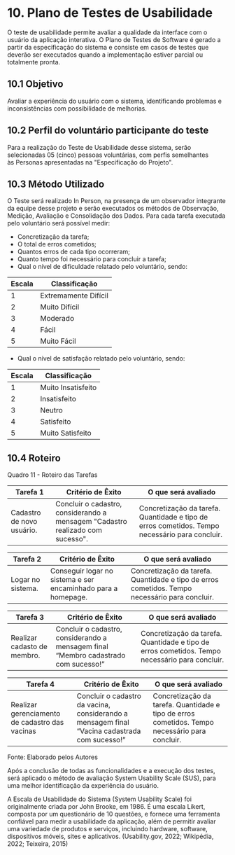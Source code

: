 # 10. Plano de Testes de Usabilidade

O teste de usabilidade permite avaliar a qualidade da interface com o usuário da aplicação interativa. O Plano de Testes de Software é gerado a partir da especificação do sistema e consiste em casos de testes que deverão ser executados quando a implementação estiver parcial ou totalmente pronta.


## 10.1 Objetivo

Avaliar a experiência do usuário com o sistema, identificando problemas e inconsistências com possibilidade de melhorias.


## 10.2 Perfil do voluntário participante do teste

Para a realização do Teste de Usabilidade desse sistema, serão selecionadas 05 (cinco) pessoas voluntárias, com perfis semelhantes às Personas apresentadas na "Especificação do Projeto".


## 10.3 Método Utilizado

O Teste será realizado In Person, na presença de um observador integrante da equipe desse projeto e serão executados os métodos de Observação, Medição, Avaliação e Consolidação dos Dados.
Para cada tarefa executada pelo voluntário será possível medir:

- Concretização da tarefa;
- O total de erros cometidos;
- Quantos erros de cada tipo ocorreram;
- Quanto tempo foi necessário para concluir a tarefa;
- Qual o nível de dificuldade relatado pelo voluntário, sendo:

| Escala | Classificação        |
|--------|----------------------|
| 1      | Extremamente Difícil |
| 2      | Muito Difícil        |
| 3      | Moderado             |
| 4      | Fácil                |
| 5      | Muito Fácil          |

- Qual o nível de satisfação relatado pelo voluntário, sendo:

| Escala | Classificação      |
|--------|--------------------|
| 1      | Muito Insatisfeito |
| 2      | Insatisfeito       |
| 3      | Neutro             |
| 4      | Satisfeito         |
| 5      | Muito Satisfeito   |


## 10.4 Roteiro

Quadro 11 - Roteiro das Tarefas

| **Tarefa 1** | **Critério de Êxito** | **O que será avaliado** |
|--------------|--------------------|-------------------------|
|Cadastro de novo usuário. | Concluir o cadastro, considerando a mensagem "Cadastro realizado com sucesso". | Concretização da tarefa. Quantidade e tipo de erros cometidos. Tempo necessário para concluir. |


| **Tarefa 2** | **Critério de Êxito** | **O que será avaliado** |
|--------------|-----------------------|-------------------------|
|Logar no sistema. | Conseguir logar no sistema e ser encaminhado para a homepage. | Concretização da tarefa. Quantidade e tipo de erros cometidos. Tempo necessário para concluir. |


| **Tarefa 3** | **Critério de Êxito** | **O que será avaliado** |
|--------------|-----------------------|-------------------------|
|Realizar cadasto de membro. | Concluir o cadastro, considerando a mensagem final “Membro cadastrado com sucesso!” | Concretização da tarefa. Quantidade e tipo de erros cometidos. Tempo necessário para concluir. |


| **Tarefa 4** | **Critério de Êxito** | **O que será avaliado**  |
|--------------|-----------------------|--------------------------|
|Realizar gerenciamento de cadastro das vacinas | Concluir o cadastro da vacina, considerando a mensagem final “Vacina cadastrada com sucesso!” | Concretização da tarefa. Quantidade e tipo de erros cometidos. Tempo necessário para concluir. |

Fonte: Elaborado pelos Autores


Após a conclusão de todas as funcionalidades e a execução dos testes, será aplicado o método de avaliação System Usability Scale (SUS), para uma melhor identificação da experiência do usuário.

A Escala de Usabilidade do Sistema (System Usability Scale) foi originalmente criada por John Brooke, em 1986. É uma escala Likert, composta por um questionário de 10 questões, e fornece uma ferramenta confiável para medir a usabilidade da aplicação, além de permitir avaliar uma variedade de produtos e serviços, incluindo hardware, software, dispositivos móveis, sites e aplicativos. (Usability.gov, 2022; Wikipédia, 2022; Teixeira, 2015)
